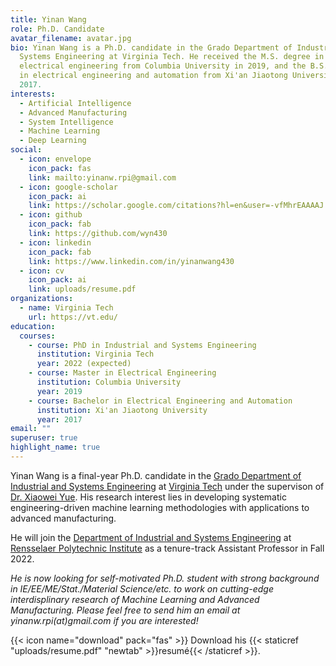 ```yaml
---
title: Yinan Wang
role: Ph.D. Candidate
avatar_filename: avatar.jpg
bio: Yinan Wang is a Ph.D. candidate in the Grado Department of Industrial and
  Systems Engineering at Virginia Tech. He received the M.S. degree in
  electrical engineering from Columbia University in 2019, and the B.S. degree
  in electrical engineering and automation from Xi'an Jiaotong University in
  2017.
interests:
  - Artificial Intelligence
  - Advanced Manufacturing
  - System Intelligence
  - Machine Learning
  - Deep Learning
social:
  - icon: envelope
    icon_pack: fas
    link: mailto:yinanw.rpi@gmail.com
  - icon: google-scholar
    icon_pack: ai
    link: https://scholar.google.com/citations?hl=en&user=-vfMhrEAAAAJ
  - icon: github
    icon_pack: fab
    link: https://github.com/wyn430
  - icon: linkedin
    icon_pack: fab
    link: https://www.linkedin.com/in/yinanwang430
  - icon: cv
    icon_pack: ai
    link: uploads/resume.pdf
organizations:
  - name: Virginia Tech
    url: https://vt.edu/
education:
  courses:
    - course: PhD in Industrial and Systems Engineering
      institution: Virginia Tech
      year: 2022 (expected)
    - course: Master in Electrical Engineering
      institution: Columbia University
      year: 2019
    - course: Bachelor in Electrical Engineering and Automation
      institution: Xi'an Jiaotong University
      year: 2017
email: ""
superuser: true
highlight_name: true
---
```

Yinan Wang is a final-year Ph.D. candidate in the [Grado Department of Industrial and Systems Engineering](https://www.ise.vt.edu/) at [Virginia Tech](https://vt.edu/) under the supervison of [Dr. Xiaowei Yue](https://sites.google.com/view/xiaowei-yue). His research interest lies in developing systematic engineering-driven machine learning methodologies with applications to advanced manufacturing.

He will join the [Department of Industrial and Systems Engineering](https://ise.rpi.edu/) at [Rensselaer Polytechnic Institute](https://www.rpi.edu/) as a tenure-track Assistant Professor in Fall 2022. 

*He is now looking for self-motivated Ph.D. student with strong background in IE/EE/ME/Stat./Material Science/etc. to work on cutting-edge interdisplinary research of Machine Learning and Advanced Manufacturing. Please feel free to send him an email at yinanw.rpi(at)gmail.com if you are interested!*

{{< icon name="download" pack="fas" >}} Download his {{< staticref "uploads/resume.pdf" "newtab" >}}resumé{{< /staticref >}}.
